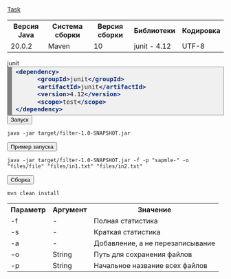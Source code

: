 

<body><a href="https://drive.google.com/file/d/10qhGjn7biURykP8hIcT6NJHoGX-WOHUh/view">Task</a>

<table>
  <tr><th>Версия Java</th><th>Система сборки</th><th>Версия сборки</th><th>Библиотеки</th><th>Кодировка</th></tr>
  <tr><td>20.0.2</td><td>Maven</td><td>10</td><td>junit - 4.12</td><td>UTF-8</td></tr>
</table>

<div>junit</div>
<div id="your-badge-code3" style="background: #f0f0f0; overflow:auto;width:auto;border:solid gray;border-width:.1em .1em .1em .8em;padding:.2em .6em;"><pre style="margin: 0; line-height: 125%"><span style="color: #062873; font-weight: bold">&lt;dependency&gt;</span>
      <span style="color: #062873; font-weight: bold">&lt;groupId&gt;</span>junit<span style="color: #062873; font-weight: bold">&lt;/groupId&gt;</span>
      <span style="color: #062873; font-weight: bold">&lt;artifactId&gt;</span>junit<span style="color: #062873; font-weight: bold">&lt;/artifactId&gt;</span>
      <span style="color: #062873; font-weight: bold">&lt;version&gt;</span>4.12<span style="color: #062873; font-weight: bold">&lt;/version&gt;</span>
      <span style="color: #062873; font-weight: bold">&lt;scope&gt;</span>test<span style="color: #062873; font-weight: bold">&lt;/scope&gt;</span>
<span style="color: #062873; font-weight: bold">&lt;/dependency&gt;</span>
</div>

<div>
  <button class="btn-copy" data-clipboard-target="#your-badge-code1">Запуск</button>
</div>
<pre><code id="your-badge-code1">java -jar target/filter-1.0-SNAPSHOT.jar </code></pre>
</div><body>

<div>
  <button class="btn-copy" data-clipboard-target="#your-badge-code1">Пример запуска</button>
</div>
<pre><code id="your-badge-code1">java -jar target/filter-1.0-SNAPSHOT.jar -f -p "sapmle-" -o "files/file" "files/in1.txt" "files/in2.txt"</code></pre>
</div><body>

<div>
  <button class="btn-copy" data-clipboard-target="#your-badge-code2">Сборка</button>
</div>
<pre><code id="your-badge-code2">mvn clean install</code></pre>
</div>

<table>
  <tr><th>Параметр</th><th>Аргумент</th><th>Значение</th>
  <tr><td>-f</td><td>-</td><td>Полная статистика</td>
  <tr><td>-s</td><td>-</td><td>Краткая статистика</td>
  <tr><td>-a</td><td>-</td><td>Добавление, а не перезаписывание</td>
  <tr><td>-o</td><td>String</td><td>Путь для сохранения файлов</td>
 <tr><td>-p</td><td>String</td><td>Начальное название всех файлов</td>
</table>

</body>




